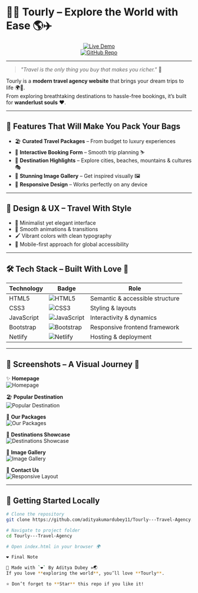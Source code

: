 # 🌴✨ Tourly – Explore the World with Ease 🌎✈️

<div align="center">

[![Live Demo](https://img.shields.io/badge/🌐%20Live%20Demo-blueviolet?style=for-the-badge)](https://jocular-bubblegum-86dd0a.netlify.app/)  
[![GitHub Repo](https://img.shields.io/badge/💻%20GitHub%20Repository-green?style=for-the-badge&logo=github)](https://github.com/adityakumardubey11/Tourly---Travel-Agency)

</div>

---

> *"Travel is the only thing you buy that makes you richer."* 🌟  

Tourly is a **modern travel agency website** that brings your dream trips to life 🌍💼.  
From exploring breathtaking destinations to hassle-free bookings, it’s built for **wanderlust souls** ❤️.

---

## 🎇 Features That Will Make You Pack Your Bags  

- 🏖 **Curated Travel Packages** – From budget to luxury experiences  
- 📝 **Interactive Booking Form** – Smooth trip planning ⛷️  
- 🌆 **Destination Highlights** – Explore cities, beaches, mountains & cultures 🎭  
- 📸 **Stunning Image Gallery** – Get inspired visually 🖼️  
- 📱 **Responsive Design** – Works perfectly on any device  

---

## 🎨 Design & UX – Travel With Style  

- 🎯 Minimalist yet elegant interface  
- 🎨 Smooth animations & transitions  
- 🖌️ Vibrant colors with clean typography  
- 📱 Mobile-first approach for global accessibility  

---

## 🛠️ Tech Stack – Built With Love 💖  

| Technology | Badge | Role |
|------------|-------|------|
| HTML5 | ![HTML5](https://img.shields.io/badge/HTML5-E34F26?style=for-the-badge&logo=html5&logoColor=white) | Semantic & accessible structure |
| CSS3 | ![CSS3](https://img.shields.io/badge/CSS3-1572B6?style=for-the-badge&logo=css3&logoColor=white) | Styling & layouts |
| JavaScript | ![JavaScript](https://img.shields.io/badge/JavaScript-F7DF1E?style=for-the-badge&logo=javascript&logoColor=black) | Interactivity & dynamics |
| Bootstrap | ![Bootstrap](https://img.shields.io/badge/Bootstrap-563D7C?style=for-the-badge&logo=bootstrap&logoColor=white) | Responsive frontend framework |
| Netlify | ![Netlify](https://img.shields.io/badge/Netlify-00C7B7?style=for-the-badge&logo=netlify&logoColor=white) | Hosting & deployment |

---

## 📸 Screenshots – A Visual Journey 🌈  

✨ **Homepage**  
![Homepage](./Screenshots/s1.png)  

🏖️ **Popular Destination**  
![Popular Destination](./Screenshots/s2.png) 

🎁 **Our Packages**  
![Our Packages](./Screenshots/s3.png)

🌌 **Destinations Showcase**  
![Destinations Showcase](./Screenshots/s.4png)

🚙 **Image Gallery**  
![Image Gallery](./Screenshots/s5.png)

👥 **Contact Us**  
![Responsive Layout](./Screenshots/s6.png) 

---

## 🚀 Getting Started Locally  

```bash
# Clone the repository
git clone https://github.com/adityakumardubey11/Tourly---Travel-Agency.git

# Navigate to project folder
cd Tourly---Travel-Agency

# Open index.html in your browser 🌍

❤️ Final Note

💖 Made with `❤️` By Aditya Dubey ✈️🌏
If you love **exploring the world**, you’ll love **Tourly**.

⭐ Don’t forget to **Star** this repo if you like it!


